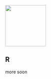 <img src="https://user-images.githubusercontent.com/38649555/150829361-4b8f31b4-dedd-402c-9224-658ad179137e.gif" width="130"/>

## R

more soon